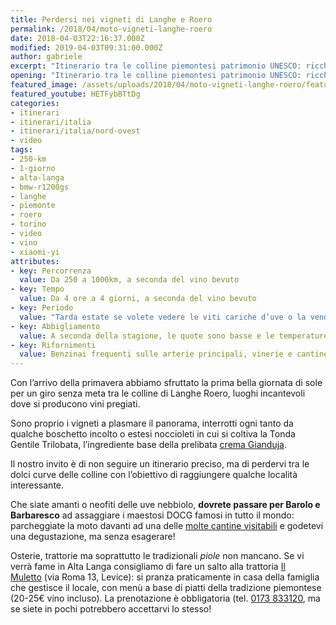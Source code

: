 ```yaml
---
title: Perdersi nei vigneti di Langhe e Roero
permalink: /2018/04/moto-vigneti-langhe-roero
date: 2018-04-03T22:16:37.000Z
modified: 2019-04-03T09:31:00.000Z
author: gabriele
excerpt: "Itinerario tra le colline piemontesi patrimonio UNESCO: ricche di vigneti, noccioleti e curve da pennellare. Un giro in moto nelle terre del Barolo e Barbaresco."
opening: "Itinerario tra le colline piemontesi patrimonio UNESCO: ricche di vigneti, noccioleti e curve da pennellare. Un giro in moto nelle terre del Barolo e Barbaresco."
featured_image: /assets/uploads/2018/04/moto-vigneti-langhe-roero/featured_image.jpg
featured_youtube: HETFybBTtDg
categories:
- itinerari
- itinerari/italia
- itinerari/italia/nord-ovest
- video
tags:
- 250-km
- 1-giorno
- alta-langa
- bmw-r1200gs
- langhe
- piemonte
- roero
- torino
- video
- vino
- xiaomi-yi
attributes:
- key: Percorrenza
  value: Da 250 a 1000km, a seconda del vino bevuto
- key: Tempo
  value: Da 4 ore a 4 giorni, a seconda del vino bevuto
- key: Periodo
  value: "Tarda estate se volete vedere le viti cariche d’uve o la vendemmia"
- key: Abbigliamento
  value: A seconda della stagione, le quote sono basse e le temperature abbastanza costanti
- key: Rifornimenti
  value: Benzinai frequenti sulle arterie principali, vinerie e cantine lungo tutto il percorso
---
```

Con l’arrivo della primavera abbiamo sfruttato la prima bella giornata di sole per un giro senza meta tra le colline di Langhe Roero, luoghi incantevoli dove si producono vini pregiati.

Sono proprio i vigneti a plasmare il panorama, interrotti ogni tanto da qualche boschetto incolto o estesi noccioleti in cui si coltiva la Tonda Gentile Trilobata, l’ingrediente base della prelibata [crema Gianduja](https://amzn.to/2q1ZWms).

Il nostro invito è di non seguire un itinerario preciso, ma di perdervi tra le dolci curve delle colline con l’obiettivo di raggiungere qualche località interessante.

Che siate amanti o neofiti delle uve nebbiolo, **dovrete passare per Barolo e Barbaresco** ad assaggiare i maestosi DOCG famosi in tutto il mondo: parcheggiate la moto davanti ad una delle [molte cantine visitabili](http://www.stradadelbarolo.it/turismo/) e godetevi una degustazione, ma senza esagerare!

Osterie, trattorie ma soprattutto le tradizionali *piole* non mancano. Se vi verrà fame in Alta Langa consigliamo di fare un salto alla trattoria [Il Muletto](https://goo.gl/maps/4iBbAiMnTVG2) (via Roma 13, Levice): si pranza praticamente in casa della famiglia che gestisce il locale, con menù a base di piatti della tradizione piemontese (20-25€ vino incluso). La prenotazione è obbligatoria (tel. <a href="tel:+390173833120)">0173 833120</a>, ma se siete in pochi potrebbero accettarvi lo stesso!
